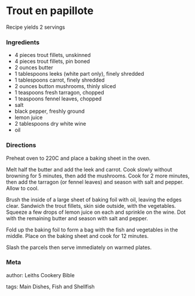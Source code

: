 # Trout en papillote

Recipe yields 2 servings 

### Ingredients
 * 4 pieces trout fillets, unskinned
 * 4 pieces trout fillets, pin boned
 * 2 ounces butter
 * 1 tablespoons leeks (white part only), finely shredded
 * 1 tablespoons carrot, finely shredded
 * 2 ounces button mushrooms, thinly sliced
 * 1 teaspoons fresh tarragon, chopped
 * 1 teaspoons fennel leaves, chopped
 * salt
 * black pepper, freshly ground
 * lemon juice
 * 2 tablespoons dry white wine
 * oil

### Directions

Preheat oven to 220C and place a baking sheet in the oven.

Melt half the butter and add the leek and carrot.  Cook slowly without browning for 5 minutes, then add the mushrooms.  Cook for 2 more minutes, then add the tarragon (or fennel leaves) and season with salt and pepper.  Allow to cool.

Brush the inside of a large sheet of baking foil with oil, leaving the edges clear.  Sandwich the trout fillets, skin side outside, with the vegetables.  Squeeze a few drops of lemon juice on each and sprinkle on the wine.  Dot with the remaining butter and season with salt and pepper.

Fold up the baking foil to form a bag with the fish and vegetables in the middle.  Place on the baking sheet and cook for 12 minutes.

Slash the parcels then serve immediately on warmed plates.

### Meta
author: Leiths Cookery Bible

tags: Main Dishes, Fish and Shellfish

